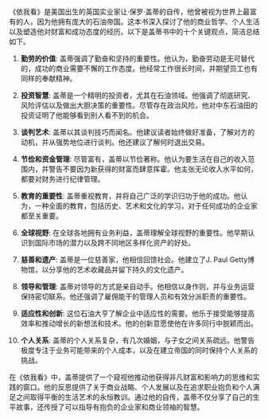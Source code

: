 《依我看》是美国出生的英国实业家让·保罗·盖蒂的自传，他曾被视为世界上最富有的人，因为他拥有庞大的石油帝国。这本书深入探讨了他的商业哲学、个人生活以及塑造他对财富和成功态度的经历。以下是盖蒂书中的十个关键观点，简洁总结如下。

1. **勤劳的价值**: 盖蒂强调了勤奋和坚持的重要性。他认为，勤奋劳动是无可替代的，成功的商业需要不懈的工作态度。他经常工作很长时间，并期望员工也有同样的奉献精神。

2. **投资智慧**: 盖蒂是一个精明的投资者，尤其在石油领域。他强调了彻底研究、风险评估以及做出大胆决策的重要性。尽管存在政治风险，他对中东石油田的投资证明了他能够看到别人看不到的机会。

3. **谈判艺术**: 盖蒂以其谈判技巧而闻名。他建议读者始终做好准备，了解对方的动机，并从强势地位进行谈判。他还建议了解何时退出交易。

4. **节俭和资金管理**: 尽管富有，盖蒂以节俭著称。他认为要生活在自己的收入范围内，并警告不要因为新获得的财富而肆意挥霍。他主张无论收入水平如何，都要对财务进行纪律管理。

5. **教育的重要性**: 盖蒂重视教育，并将自己广泛的学识归功于他的成功。他认为，一种全面的教育，包括历史、艺术和文化的学习，对于任何成功的企业家都至关重要。

6. **全球视野**: 在全球各地拥有业务利益，盖蒂理解全球视野的重要性。他早期认识到国际市场的潜力以及跨不同地区多样化资产的好处。

7. **慈善和遗产**: 盖蒂是一位慈善家，他相信回馈社会。他建立了J. Paul Getty博物馆，以分享他的艺术收藏品并留下持久的文化遗产。

8. **领导和管理**: 盖蒂对领导的方式是亲自动手。他相信以身作则，并与业务运营保持密切联系。他还强调了雇佣能干的管理人员和有效分派职责的重要性。

9. **适应性和创新**: 这位石油大亨了解企业中适应性的需要。他乐于接受能够提高效率和推动增长的新想法和技术。他的创新意愿使他在许多同行中脱颖而出。

10. **个人关系**: 盖蒂的个人关系复杂，有几次婚姻，与子女之间关系疏远。他警告极度专注于业务可能带来的个人成本，以及在建立帝国的同时保持个人关系的挑战。

在《依我看》中，盖蒂提供了一个窥视他推动他获得非凡财富和影响力的思维和实践的窗口。他的反思提供了关于商业战略、个人发展以及在追求职业抱负和个人满足之间取得平衡的生活艺术的永恒教训。通过他的自传，盖蒂不仅分享了自己的生平故事，还传授了可以指导有抱负的企业家和商业领袖的智慧。